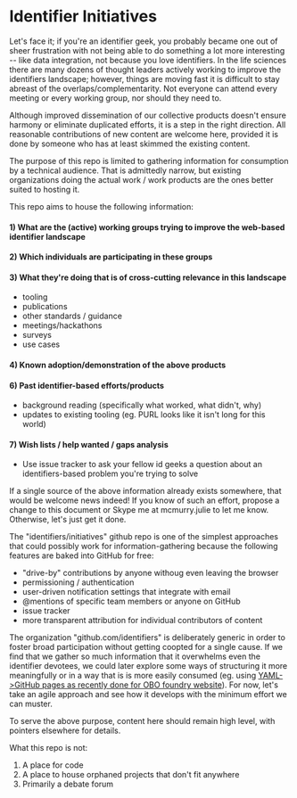 # Identifier Initiatives

Let's face it; if you're an identifier geek, you probably became one out of sheer frustration with not being able to do something a lot more interesting -- like data integration, not because you love identifiers. In the life sciences there are many dozens of thought leaders actively working to improve the identifiers landscape; however, things are moving fast it is difficult to stay abreast of the overlaps/complementarity. Not everyone can attend every meeting or every working group, nor should they need to. 

Although improved dissemination of our collective products doesn't ensure harmony or eliminate duplicated efforts, it is a step in the right direction. All reasonable contributions of new content are welcome here, provided it is done by someone who has at least skimmed the existing content.

The purpose of this repo is limited to gathering information for consumption by a technical audience. That is admittedly narrow, but existing organizations doing the actual work / work products are the ones better suited to hosting it. 

This repo aims to house the following information:

#### 1) What are the (active) working groups trying to improve the web-based identifier landscape
#### 2) Which individuals are participating in these groups
#### 3) What they're doing that is of cross-cutting relevance in this landscape
  - tooling
  - publications
  - other standards / guidance
  - meetings/hackathons
  - surveys
  - use cases

#### 4) Known adoption/demonstration of the above products
#### 6) Past identifier-based efforts/products
  - background reading (specifically what worked, what didn't, why)
  - updates to existing tooling (eg. PURL looks like it isn't long for this world)

#### 7) Wish lists / help wanted / gaps analysis
  - Use issue tracker to ask your fellow id geeks a question about an identifiers-based problem you're trying to solve

If a single source of the above information already exists somewhere, that would be welcome news indeed! If you know of such an effort, propose a change to this document or Skype me at mcmurry.julie to let me know. Otherwise, let's just get it done.

The "identifiers/initiatives" github repo is one of the simplest approaches that could possibly work for information-gathering because the following features are baked into GitHub for free:
  - "drive-by" contributions by anyone withoug even leaving the browser
  - permissioning / authentication
  - user-driven notification settings that integrate with email
  - @mentions of specific team members or anyone on GitHub
  - issue tracker
  - more transparent attribution for individual contributors of content

The organization "github.com/identifiers" is deliberately generic in order to foster broad participation without getting coopted for a single cause. If we find that we gather so much information that it overwhelms even the identifier devotees, we could later explore some ways of structuring it more meaningfully or in a way that is is more easily consumed (eg. using [YAML->GitHub pages as recently done for OBO foundry website](https://douroucouli.wordpress.com/2015/08/27/a-lightweight-ontology-registry-system/)). For now, let's take an agile approach and see how it develops with the minimum effort we can muster.

To serve the above purpose, content here should remain high level, with pointers elsewhere for details.

What this repo is not:
1) A place for code
2) A place to house orphaned projects that don't fit anywhere
3) Primarily a debate forum
